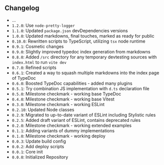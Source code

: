 ## Changelog

* ...
* `1.2.0`: Use `node-pretty-logger`
* `1.1.0`: Updated `package.json` devDependencies versions
* `1.0.0`: Updated markdowns, final touches, marked as ready for public
* `0.10.0`: Rewritten scripts to TypeScript, utilizing `tsx` node runtime
* `0.9.1`: Cosmetic changes
* `0.9.0`: Slightly improved typedoc index generation from markdowns
* `0.8.0`: Added `/src` directory for any temporary devtesting sources with `index.html` to run `vite dev`
* `0.7.0`: Refined scripts
* `0.6.1`: Created a way to squash multiple markdowns into the index page of TypeDoc
* `0.6.0`: Boosted TypeDoc capabilities - added many plugins
* `0.5.1`: Try combination JS implementation with `d.ts` declaration file
* `0.5.0`: Milestone checkmark - working base TypeDoc
* `0.4.0`: Milestone checkmark - working base Vitest
* `0.3.0`: Milestone checkmark - working ESLint
* `0.2.10`: Updated Node classes
* `0.2.9`: Migrated to up-to-date variant of ESLint including Stylistic rules
* `0.2.5`: Added draft variant of ESLint, contains deprecated rules
* `0.2.0`: Milestone checkmark - working extended examples
* `0.1.1`: Adding variants of dummy implementations
* `0.1.0`: Milestone checkmark - working deploy
* `0.0.3`: Update build config
* `0.0.2`: Add deploy scripts
* `0.0.1`: Core init
* `0.0.0`: Initialized Repository
